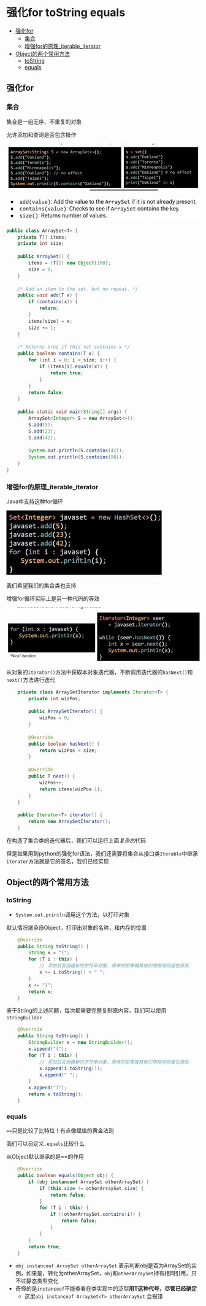 # 强化for toString equals
 
* [强化for](#强化for)
  * [集合](#集合)
  * [增强for的原理_iterable_iterator](#增强for的原理_iterable_iterator)
* [Object的两个常用方法](#Object的两个常用方法)
  * [toString](#toString)
  * [equals](#equals)

## 强化for

### 集合

集合是一组无序、不重复的对象

允许添加和查询是否包含操作

![](img/899693ae.png)
 
![](img/5e513d9e.png)

```java
public class ArraySet<T> {
    private T[] items;
    private int size;

    public ArraySet() {
        items = (T[]) new Object[100];
        size = 0;
    }

    /* Add an item to the set. but no repeat. */
    public void add(T x) {
        if (contains(x)) {
            return;
        }
        items[size] = x;
        size += 1;
    }

    /* Returns true if this set contains x */
    public boolean contains(T x) {
        for (int i = 0; i < size; i++) {
            if (items[i].equals(x)) {
                return true;
            }
        }
        return false;
    }

    public static void main(String[] args) {
        ArraySet<Integer> S = new ArraySet<>();
        S.add(5);
        S.add(23);
        S.add(42);

        System.out.println(S.contains(42));
        System.out.println(S.contains(50));
    }
}
```

### 增强for的原理_iterable_iterator

Java中支持这种for循环

![](img/066b5539.png)

我们希望我们的集合类也支持

增强for循环实际上是另一种代码的等效

![](img/eb4e8f8f.png)

从对象的`iterator()`方法中获取本对象迭代器，不断调用迭代器的`hasNext()`和`next()`方法进行迭代

```java
    private class ArraySetIterator implements Iterator<T> {
        private int wizPos;

        public ArraySetIterator() {
            wizPos = 0;
        }

        @Override
        public boolean hasNext() {
            return wizPos < size;
        }

        @Override
        public T next() {
            wizPos++;
            return items[wizPos-1];
        }
    }

    public Iterator<T> iterator() {
        return new ArraySetIterator();
    } 
```

在构造了集合类的迭代器后，我们可以运行上面*复杂的*代码

但是如果用到python的强化for语法，我们还需要将集合从接口类`Iterable`中继承 `iterator`方法就是它的签名，我们已经实现

## Object的两个常用方法

### toString

* `System.out.println`调用这个方法，以打印对象

默认情况继承自Object，打印出对象的名称，和内存的位置

```java
    @Override
    public String toString() {
        String x = "(";
        for (T i : this) {
            // 添加后会创建新的字符串对象，原来的如果被其他引用指向则留在原处
            x += i.toString() + " ";
        }
        x += ")";
        return x;
    }
```

鉴于String的上述问题，每次都需要完整复制原内容，我们可以使用`StringBuilder`

```java
    @Override
    public String toString() {
        StringBuilder x = new StringBuilder();
        x.append("(");
        for (T i : this) {
            // 添加后会创建新的字符串对象，原来的如果被其他引用指向则留在原处
            x.append(i.toString());
            x.append(" ");
        }
        x.append(")");
        return x.toString();
    }
```

### equals

`==`只是比较了比特位！有点像赋值的黄金法则

我们可以自定义`.equals`比较什么

从Object默认继承的是==的作用

```java
    @Override
    public boolean equals(Object obj) {
        if (obj instanceof ArraySet otherArraySet) {
            if (this.size != otherArraySet.size) {
                return false;
            }
            for (T i : this) {
                if (!otherArraySet.contains(i)) {
                    return false;
                }
            }
        }
        return true;
    }
```

* `obj instanceof ArraySet otherArraySet` 表示判断obj是否为ArraySet的实例，如果是，转化为otherArraySet，`obj`和`otherArraySet`持有相同引用，只不过静态类型变化
* 奇怪的是`instanceof`不能查看在类实现中的泛型**用T这种代号，尽管已经确定**
    * 这里`obj instanceof ArraySet<T> otherArraySet` 会报错

